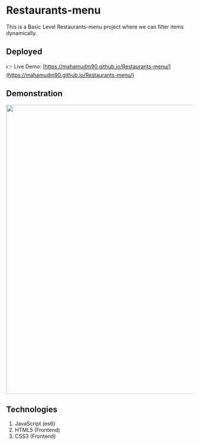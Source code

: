 # Restaurants-menu
This is a Basic Level Restaurants-menu project where we can filter items dynamically.

## Deployed
👉 Live Demo: [https://mahamudm90.github.io/Restaurants-menu/](https://mahamudm90.github.io/Restaurants-menu/)

## Demonstration
<p align="left">
  <img width="780" src="preview\Demontration.gif">
</p>

## Technologies
1. JavaScript (es6) 
2. HTML5 (Frontend)
3. CSS3 (Frontend)

